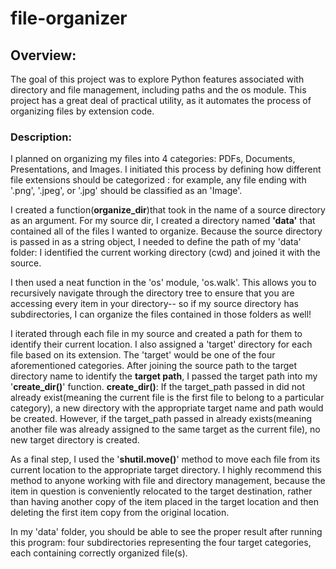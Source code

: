 # file-organizer

## Overview:
The goal of this project was to explore Python features associated with directory and file management, including paths and the os module. 
This project has a great deal of practical utility, as it automates the process of organizing files by extension code. 

### Description:
I planned on organizing my files into 4 categories: PDFs, Documents, Presentations, and Images. I initiated this process by defining how different file extensions 
should be categorized : for example, any file ending with '.png', '.jpeg', or '.jpg' should be classified as an 'Image'.

I created a function(**organize_dir**)that took in the name of a source directory as an argument. For my source dir, I created a directory named **'data'** that contained all of the 
files I wanted to organize. Because the source directory is passed in as a string object, I needed to define the path of my 'data' folder: I identified the current 
working directory (cwd) and joined it with the source. 

I then used a neat function in the 'os' module, 'os.walk'. This allows you to recursively navigate through the directory tree to ensure that you are accessing every item in your directory-- so if my source directory has subdirectories, I can organize the files contained in those folders as well! 

I iterated through each file in my source and created a path for them to identify their current location. 
I also assigned a 'target' directory for each file based on its extension. The 'target' would be one of the four aforementioned categories.
After joining the source path to the target directory name to identify the **target path**, I passed the target path into my '**create_dir()**' function. 
**create_dir()**:
If the target_path passed in did not already exist(meaning the current file is the first file to belong to a particular category), a new directory 
with the appropriate target name and path would be created. 
However, if the target_path passed in already exists(meaning another file was already assigned to the same target as the current file), no new target directory is created. 

As a final step, I used the '**shutil.move()**' method to move each file from its current location to the appropriate target directory. I highly recommend this method to anyone working with file and directory management, because the item in question is conveniently relocated to the target destination, rather than having another copy of the item placed in the target location and then deleting the first item copy from the original location. 

In my 'data' folder, you should be able to see the proper result after running this program:
four subdirectories representing the four target categories, each containing correctly organized file(s). 


